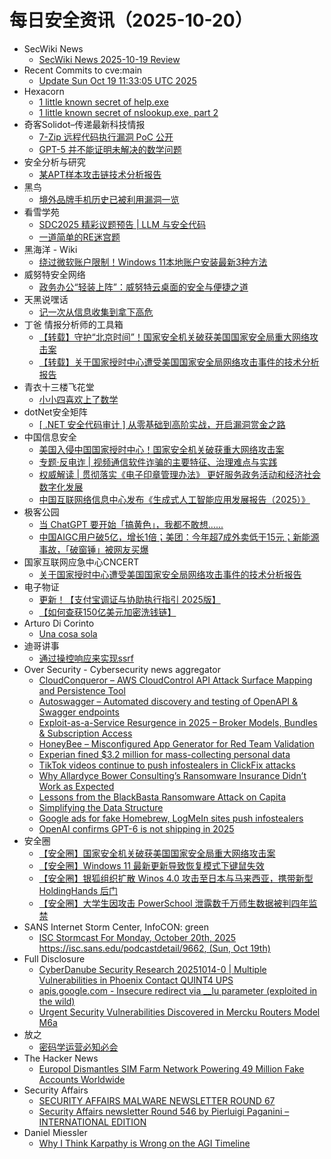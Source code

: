 # 每日安全资讯（2025-10-20）

- SecWiki News
  - [SecWiki News 2025-10-19 Review](http://www.sec-wiki.com/?2025-10-19)
- Recent Commits to cve:main
  - [Update Sun Oct 19 11:33:05 UTC 2025](https://github.com/trickest/cve/commit/28412191c7daf76cbe33cb5ee2c1932bd327205b)
- Hexacorn
  - [1 little known secret of help.exe](https://www.hexacorn.com/blog/2025/10/19/1-little-known-secret-of-help-exe/)
  - [1 little known secret of nslookup.exe, part 2](https://www.hexacorn.com/blog/2025/10/19/1-little-known-secret-of-nslookup-exe-2/)
- 奇客Solidot–传递最新科技情报
  - [7-Zip 远程代码执行漏洞 PoC 公开](https://www.solidot.org/story?sid=82582)
  - [GPT-5 并不能证明未解决的数学问题](https://www.solidot.org/story?sid=82581)
- 安全分析与研究
  - [某APT样本攻击链技术分析报告](https://mp.weixin.qq.com/s?__biz=MzA4ODEyODA3MQ==&mid=2247493807&idx=1&sn=434ef58df3286cb3b08a2cd11b5ed646)
- 黑鸟
  - [境外品牌手机历史已被利用漏洞一览](https://mp.weixin.qq.com/s?__biz=MzAxOTM1MDQ1NA==&mid=2451183064&idx=1&sn=fa229cb96d792d62e9da8659e8d957f6)
- 看雪学苑
  - [SDC2025 精彩议题预告 | LLM 与安全代码](https://mp.weixin.qq.com/s?__biz=MjM5NTc2MDYxMw==&mid=2458602168&idx=1&sn=85069bd0229cab44f259a7b819f3890f)
  - [一道简单的RE迷宫题](https://mp.weixin.qq.com/s?__biz=MjM5NTc2MDYxMw==&mid=2458602168&idx=2&sn=fc97ad3bbfd1fcb697f15859ee4d348d)
- 黑海洋 - Wiki
  - [绕过微软账户限制！Windows 11本地账户安装最新3种方法](https://blog.upx8.com/4880)
- 威努特安全网络
  - [政务办公“轻装上阵”：威努特云桌面的安全与便捷之道](https://mp.weixin.qq.com/s?__biz=MzAwNTgyODU3NQ==&mid=2651136520&idx=1&sn=973d7c2c6b6427c2a4abeb8c5940fcb6)
- 天黑说嘿话
  - [记一次从信息收集到拿下高危](https://mp.weixin.qq.com/s?__biz=MzI5NTQ5MTAzMA==&mid=2247484761&idx=1&sn=28d4d84748ea445971c398e7ceec6677)
- 丁爸 情报分析师的工具箱
  - [【转载】守护“北京时间”！国家安全机关破获美国国家安全局重大网络攻击案](https://mp.weixin.qq.com/s?__biz=MzI2MTE0NTE3Mw==&mid=2651152553&idx=1&sn=22e097f49620d4e61f2c60d7a54fb4b1)
  - [【转载】关于国家授时中心遭受美国国家安全局网络攻击事件的技术分析报告](https://mp.weixin.qq.com/s?__biz=MzI2MTE0NTE3Mw==&mid=2651152553&idx=2&sn=42f99f295fe8cb8c07b7aa80fb72edd4)
- 青衣十三楼飞花堂
  - [小小四喜欢上了数学](https://mp.weixin.qq.com/s?__biz=MzUzMjQyMDE3Ng==&mid=2247488715&idx=1&sn=fc214010e130b4ac448be6aefe8fa35a)
- dotNet安全矩阵
  - [[ .NET 安全代码审计 ] 从零基础到高阶实战，开启漏洞赏金之路](https://mp.weixin.qq.com/s?__biz=MzUyOTc3NTQ5MA==&mid=2247500826&idx=1&sn=384e28799a8cb113e496fb1e14a07068)
- 中国信息安全
  - [美国入侵中国国家授时中心！国家安全机关破获重大网络攻击案](https://mp.weixin.qq.com/s?__biz=MzA5MzE5MDAzOA==&mid=2664251237&idx=1&sn=8dcbfe9030a057a504d6bdb828f2d86a)
  - [专题·反电诈 | 视频通信软件诈骗的主要特征、治理难点与实践](https://mp.weixin.qq.com/s?__biz=MzA5MzE5MDAzOA==&mid=2664251237&idx=2&sn=c668ad3d9080f1867c082a6091bd7ea2)
  - [权威解读 | 贯彻落实《电子印章管理办法》 更好服务政务活动和经济社会数字化发展](https://mp.weixin.qq.com/s?__biz=MzA5MzE5MDAzOA==&mid=2664251237&idx=3&sn=a5f27f636a4f17827b7baaed3ba2184e)
  - [中国互联网络信息中心发布《生成式人工智能应用发展报告（2025）》](https://mp.weixin.qq.com/s?__biz=MzA5MzE5MDAzOA==&mid=2664251237&idx=4&sn=996bffa7628b3ace5130e55d8bab5975)
- 极客公园
  - [当 ChatGPT 要开始「搞黄色」，我都不敢想......](https://mp.weixin.qq.com/s?__biz=MTMwNDMwODQ0MQ==&mid=2653088687&idx=1&sn=accf8e0c73ce9f0d0db38d5a9d3565bf)
  - [中国AIGC用户破5亿，增长1倍；美团：今年超7成外卖低于15元；新能源事故，「破窗锤」被网友买爆](https://mp.weixin.qq.com/s?__biz=MTMwNDMwODQ0MQ==&mid=2653088684&idx=1&sn=de91c6bc314252c4cd0bba18a2e19ef2)
- 国家互联网应急中心CNCERT
  - [关于国家授时中心遭受美国国家安全局网络攻击事件的技术分析报告](https://mp.weixin.qq.com/s?__biz=MzIwNDk0MDgxMw==&mid=2247500738&idx=1&sn=15a3608cceb8f229a656a2743e66ef8b)
- 电子物证
  - [更新！【支付宝调证与协助执行指引 2025版】](https://mp.weixin.qq.com/s?__biz=MzAwNDcwMDgzMA==&mid=2651048656&idx=1&sn=fad9928cd525b60578d02795ff56f372)
  - [【如何查获150亿美元加密洗钱链】](https://mp.weixin.qq.com/s?__biz=MzAwNDcwMDgzMA==&mid=2651048656&idx=2&sn=00dd86dd94d2144b03e970c723f51eac)
- Arturo Di Corinto
  - [Una cosa sola](https://dicorinto.it/articoli/recensioni/una-cosa-sola/)
- 迪哥讲事
  - [通过操控响应来实现ssrf](https://mp.weixin.qq.com/s?__biz=MzIzMTIzNTM0MA==&mid=2247498434&idx=1&sn=c1770705d8fc605513a09d38531e8afe)
- Over Security - Cybersecurity news aggregator
  - [CloudConqueror – AWS CloudControl API Attack Surface Mapping and Persistence Tool](https://www.darknet.org.uk/2025/10/cloudconqueror-aws-cloudcontrol-api-attack-surface-mapping-and-persistence-tool/)
  - [Autoswagger – Automated discovery and testing of OpenAPI & Swagger endpoints](https://www.darknet.org.uk/2025/10/autoswagger-automated-discovery-and-testing-of-openapi-swagger-endpoints/)
  - [Exploit-as-a-Service Resurgence in 2025 – Broker Models, Bundles & Subscription Access](https://www.darknet.org.uk/2025/10/exploit-as-a-service-resurgence-in-2025-broker-models-bundles-subscription-access/)
  - [HoneyBee – Misconfigured App Generator for Red Team Validation](https://www.darknet.org.uk/2025/10/honeybee-misconfigured-app-generator-for-red-team-validation/)
  - [Experian fined $3.2 million for mass-collecting personal data](https://www.bleepingcomputer.com/news/legal/experian-fined-32-million-for-mass-collecting-personal-data/)
  - [TikTok videos continue to push infostealers in ClickFix attacks](https://www.bleepingcomputer.com/news/security/tiktok-videos-continue-to-push-infostealers-in-clickfix-attacks/)
  - [Why Allardyce Bower Consulting’s Ransomware Insurance Didn’t Work as Expected](https://www.suspectfile.com/why-allardyce-bower-consultings-ransomware-insurance-didnt-work-as-expected/)
  - [Lessons from the BlackBasta Ransomware Attack on Capita](https://blog.bushidotoken.net/2025/10/lessons-from-blackbasta-ransomware.html)
  - [Simplifying the Data Structure](https://www.adainese.it/blog/2025/10/19/simplifying-the-data-structure/)
  - [Google ads for fake Homebrew, LogMeIn sites push infostealers](https://www.bleepingcomputer.com/news/security/google-ads-for-fake-homebrew-logmein-sites-push-infostealers/)
  - [OpenAI confirms GPT-6 is not shipping in 2025](https://www.bleepingcomputer.com/news/artificial-intelligence/openai-confirms-gpt-6-is-not-shipping-in-2025/)
- 安全圈
  - [【安全圈】国家安全机关破获美国国家安全局重大网络攻击案](https://mp.weixin.qq.com/s?__biz=MzIzMzE4NDU1OQ==&mid=2652072291&idx=1&sn=e4517666c644c100ff5f018f20771b6b)
  - [【安全圈】Windows 11 最新更新导致恢复模式下键鼠失效](https://mp.weixin.qq.com/s?__biz=MzIzMzE4NDU1OQ==&mid=2652072291&idx=2&sn=43d7dcb1a770a36422f67b852aa42553)
  - [【安全圈】银狐组织扩散 Winos 4.0 攻击至日本与马来西亚，携带新型 HoldingHands 后门](https://mp.weixin.qq.com/s?__biz=MzIzMzE4NDU1OQ==&mid=2652072291&idx=3&sn=7b40deaad476d5d3d94f363b9f09d1a9)
  - [【安全圈】大学生因攻击 PowerSchool 泄露数千万师生数据被判四年监禁](https://mp.weixin.qq.com/s?__biz=MzIzMzE4NDU1OQ==&mid=2652072291&idx=4&sn=7071759ebcb303973afb7a296a66ffbe)
- SANS Internet Storm Center, InfoCON: green
  - [ISC Stormcast For Monday, October 20th, 2025 https://isc.sans.edu/podcastdetail/9662, (Sun, Oct 19th)](https://isc.sans.edu/diary/rss/32382)
- Full Disclosure
  - [CyberDanube Security Research 20251014-0 | Multiple Vulnerabilities in Phoenix Contact QUINT4 UPS](https://seclists.org/fulldisclosure/2025/Oct/12)
  - [apis.google.com - Insecure redirect via __lu parameter	(exploited in the wild)](https://seclists.org/fulldisclosure/2025/Oct/11)
  - [Urgent Security Vulnerabilities Discovered in Mercku Routers Model M6a](https://seclists.org/fulldisclosure/2025/Oct/10)
- 放之
  - [密码学运营必知必会](https://mp.weixin.qq.com/s?__biz=Mzg3ODAzNjg5OA==&mid=2247485410&idx=1&sn=f521c6844e9bc97045de6ae1c4fa0747)
- The Hacker News
  - [Europol Dismantles SIM Farm Network Powering 49 Million Fake Accounts Worldwide](https://thehackernews.com/2025/10/europol-dismantles-sim-farm-network.html)
- Security Affairs
  - [SECURITY AFFAIRS MALWARE NEWSLETTER ROUND 67](https://securityaffairs.com/183596/malware/security-affairs-malware-newsletter-round-67.html)
  - [Security Affairs newsletter Round 546 by Pierluigi Paganini – INTERNATIONAL EDITION](https://securityaffairs.com/183591/breaking-news/security-affairs-newsletter-round-546-by-pierluigi-paganini-international-edition.html)
- Daniel Miessler
  - [Why I Think Karpathy is Wrong on the AGI Timeline](https://danielmiessler.com/blog/why-i-think-karpathy-is-wrong-on-the-agi-timeline?utm_source=rss&utm_medium=feed&utm_campaign=website)
